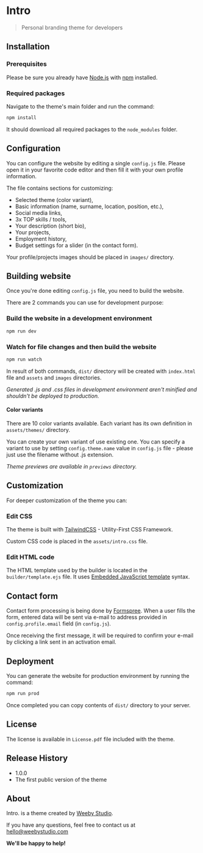 # Intro

> Personal branding theme for developers




## Installation

### Prerequisites

Please be sure you already have [Node.js](https://nodejs.org/) with [npm](https://www.npmjs.com/get-npm) installed.

### Required packages

Navigate to the theme's main folder and run the command:

```sh
npm install
```

It should download all required packages to the `node_modules` folder.



## Configuration

You can configure the website by editing a single `config.js` file. Please open it in your favorite code editor and then fill it with your own profile information.

The file contains sections for customizing:

* Selected theme (color variant),
* Basic information (name, surname, location, position, etc.),
* Social media links,
* 3x TOP skills / tools,
* Your description (short bio),
* Your projects,
* Employment history,
* Budget settings for a slider (in the contact form).



Your profile/projects images should be placed in `images/` directory.



## Building website

Once you're done editing `config.js` file, you need to build the website.

There are 2 commands you can use for development purpose:

### Build the website in a development environment

```sh
npm run dev
```

### Watch for file changes and then build the website

```sh
npm run watch
```

In result of both commands, `dist/` directory will be created with `index.html` file and `assets` and `images` directories.

_Generated .js and .css files in development environment aren't minified and shouldn't be deployed to production._



#### Color variants

There are 10 color variants available. Each variant has its own definition in `assets/themes/` directory.

You can create your own variant of use existing one. You can specify a variant to use by setting `config.theme.name` value in `config.js` file - please just use the filename without .js extension.

_Theme previews are available in `previews` directory._



## Customization

For deeper customization of the theme you can:

### Edit CSS

The theme is built with [TailwindCSS](https://tailwindcss.com) - Utility-First CSS Framework.

Custom CSS code is placed in the `assets/intro.css` file. 

### Edit HTML code

The HTML template used by the builder is located in the `builder/template.ejs` file. It uses [Embedded JavaScript template](http://ejs.co) syntax.



## Contact form

Contact form processing is being done by [Formspree](https://formspree.io). When a user fills the form, entered data will be sent via e-mail to address provided in `config.profile.email` field (in `config.js`).

Once receiving the first message, it will be required to confirm your e-mail by clicking a link sent in an activation email.



## Deployment

You can generate the website for production environment by running the command:

```sh
npm run prod
```

Once completed you can copy contents of `dist/` directory to your server.



## License

The license is available in ``License.pdf`` file included with the theme.



## Release History

* 1.0.0
* The first public version of the theme




## About

Intro. is a theme created by [Weeby Studio](https://weeby.studio).

If you have any questions, feel free to contact us at [hello@weebystudio.com](mailto:hello@weebystudio.com)

**We'll be happy to help!**